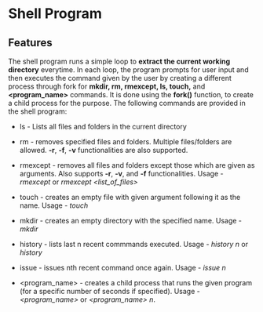 # Shell Program
## Features
The shell program runs a simple loop to **extract the current working directory** everytime. In each loop, the program prompts for user input and then executes the command given by the user by creating a different process through fork for **mkdir, rm, rmexcept, ls, touch,** and **<program_name>** commands. It is done using the **fork()** function, to create a child process for the purpose.
The following commands are provided in the shell program:
* ls - Lists all files and folders in the current directory

* rm - removes specified files and folders. Multiple files/folders are allowed. **-r**, **-f**, **-v** functionalities are also supported.

* rmexcept - removes all files and folders except those which are given as arguments. Also supports **-r**, **-v**, and **-f** 
functionalities. Usage - *rmexcept* or *rmexcept <list_of_files>*

* touch - creates an empty file with given argument following it as the name. Usage - *touch <name>*

* mkdir - creates an empty directory with the specified name. Usage - *mkdir <name>*

* history - lists last n recent commmands executed. Usage - *history n* or *history*

* issue - issues nth recent command once again. Usage - *issue n*

* <program_name> - creates a child process that runs the given program (for a specific number of seconds if specified). Usage - *<program_name>* or *<program_name> n*.
